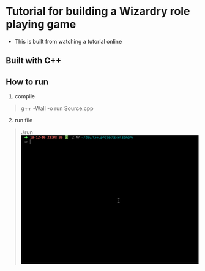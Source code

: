 # Tutorial for building a Wizardry role playing game
* This is built from watching a tutorial online
## Built with C++
## How to run
1. compile
  > g++ -Wall -o run Source.cpp
2. run file
  > ./run
![demo](./documents/demo.gif)
